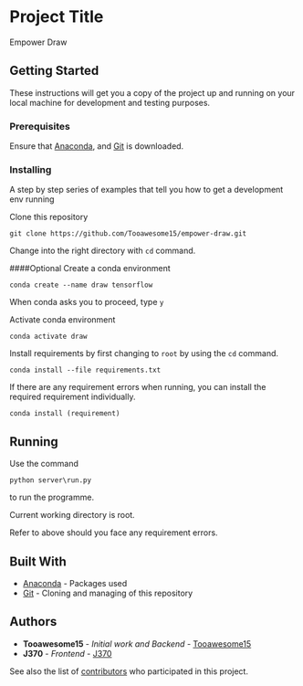 # Project Title

Empower Draw

## Getting Started

These instructions will get you a copy of the project up and running on your local machine for development and testing purposes.

### Prerequisites

Ensure that [Anaconda](https://www.anaconda.com/download/), and [Git](https://git-scm.com/) is downloaded.

### Installing

A step by step series of examples that tell you how to get a development env running

Clone this repository

```
git clone https://github.com/Tooawesome15/empower-draw.git
```

Change into the right directory with ```cd``` command.

####Optional
Create a conda environment

```
conda create --name draw tensorflow
```

When conda asks you to proceed, type ```y```

Activate conda environment
```
conda activate draw
```

Install requirements by first changing to ```root``` by using the ```cd``` command.
```
conda install --file requirements.txt
```

If there are any requirement errors when running, you can install the required requirement individually.
```
conda install (requirement)
```

## Running

Use the command
```
python server\run.py
```
to run the programme.

Current working directory is root.

Refer to above should you face any requirement errors.

## Built With

* [Anaconda](https://www.anaconda.com/) - Packages used
* [Git](https://git-scm.com/) - Cloning and managing of this repository

## Authors

* **Tooawesome15** - *Initial work and Backend* - [Tooawesome15](https://github.com/Tooawesome15)
* **J370** - *Frontend* - [J370](https://github.com/J370)

See also the list of [contributors](https://github.com/Tooawesome15/empower-draw/graphs/contributors) who participated in this project.
